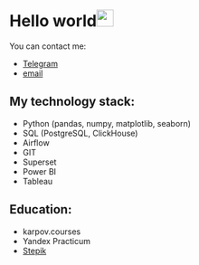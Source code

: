 <h1>Hello world<img src="https://media.giphy.com/media/hvRJCLFzcasrR4ia7z/giphy.gif" width="30px"/></h1>  
  
You can contact me: 
- [Telegram](https://t.me/jgd18)
- <a href="mailto:yanb1831@yandex.ru">email</a>

## My technology stack:

- Python (pandas, numpy, matplotlib, seaborn)
- SQL (PostgreSQL, ClickHouse)
- Airflow
- GIT
- Superset
- Power BI
- Tableau 

## Education:

- karpov.courses
- Yandex Practicum
- [Stepik](https://stepik.org/users/444753178)

<!---
yanb1831/yanb1831 is a ✨ special ✨ repository because its `README.md` (this file) appears on your GitHub profile.
You can click the Preview link to take a look at your changes.
--->
